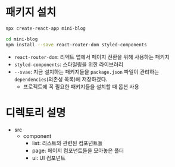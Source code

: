# 패키지 설치
```bash
npx create-react-app mini-blog

cd mini-blog
npm install --save react-router-dom styled-components
```
- `react-router-dom`: 리엑트 앱에서 페이지 전환을 위해 사용하는 패키지
- `styled-components`: 스타일링을 위한 라이브러리
- `--svae`: 지금 설치하는 패키지들을 `package.json` 파일이 관리하는 `dependencies`(의존성 목록)에 저장하겠다.
    - 프로젝트에 꼭 필요한 패키지들을 설치할 때 옵션 사용

# 디렉토리 설명
- src
    - component
        - list: 리스트와 관련된 컴포넌트들
        - page: 페이지 컴포넌트들을 모아놓은 폴더
        - ui: UI 컴포넌트